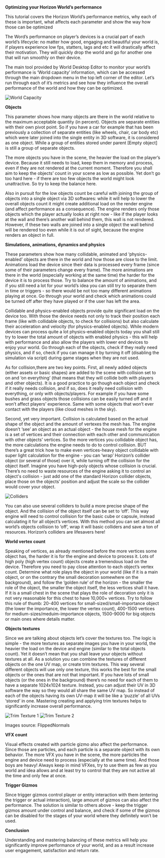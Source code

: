 **Optimizing your Horizon World’s performance**

This tutorial covers the Horizon World’s performance metrics, why each of these is important, what affects each parameter and show the way how those can be optimized

The Word’s performance on player’s devices is a crucial part of each world’s lifecycle: no matter how good, engaging and beautiful your world is, if players experience low fps, statters, lags and etc it will drastically affect their motivation. They will quickly drop the world and go for another one that will run smoothly on their device.

The main tool provided by World Desktop Editor to monitor your world’s performance is ‘World capacity’ information, which can be accessed through the main dropdown menu in the top left corner of the editor. Let’s run through each of it’s metrics and see how they influence the overall performance of the world and how they can be optimized.

![World Capacity](https://github.com/lastxlr/MHCPTutorial/blob/07a7e63e8fbe7f8758341177da7b151a16b76374/docs/performance/complete-performance-guide-lastxlr/images/CPGL-world-capacity-img.PNG)

**Objects** 

This parameter shows how many objects are there in the world relative to the maximum acceptable quantity (in percent). Objects are separate entities with their own pivot point. So if you have a car for example that has been previously a collection of separate entities (like wheels, chair, car body etc) which were later joined into the single entity in 3D software, it is considered as one object. While a group of entities stored under parent \[Empty object\] is still a group of separate objects.

The more objects you have in the scene, the heavier the load on the player’s device. Because it still needs to load, keep them in memory and process, even if they are not rendered at the current moment. Therefore you shall aim to keep the objects’ count in your scene as low as possible. Yet don’t go too hard here - if there are too few objects the world might look unattractive. So try to keep the balance here.

Also in pursuit for the low objects count be careful with joining the group of objects into a single object via 3D softwares: while it will help to lower the overall objects count it might create additional load on the render engine (and affect performance as a consequence). The engine renders only those objects which the player actually looks at right now - like if the player looks at the wall and there’s another wall behind them, this wall is not rendered. However, if these two walls are joined into a single object the wall behind will be rendered too even while it is out of sight, because the engine renders an object in full.

**Simulations, animations, dynamics and physics**

These parameters show how many collidable, animated and ‘physics-enabled’ objects are there in the world and how those are close to the limit. Animations load the device since their data is processed every frame (since some of their parameters change every frame). The more animations are there in the world (especially working at the same time) the harder for the device it is to process those. Try to balance the amount of animations, and if you still need a lot for your world’s idea you can still try to separate them in time or triggers - so there would be not too many different animations playing at once. Go through your world and check which animations could be turned off after they have played or if the user has left the area.

Collidable and physics-enabled objects provide quite significant load on the device too. With those the device needs not only to track their position each frame (like with collidable objects, to check for collisions) but also calculate their acceleration and velocity (for physics-enabled objects). While modern devices can process quite a lot physics-enabled objects today you shall still try to lower the total amount of objects with enabled physics - this will help with performance and also allow the players with lower end devices to enjoy your world. Go through each of the objects, check if they really need physics, and if so, check if you can manage it by turning it off (disabling the simulation via script) during game stages when they are not used.

As for collision,there are two key points. First, all newly added objects (either assets or basic shapes) are added to the scene with collision set to on and ‘on everything’ (that means that they will collide both with players and other objects). It is a good practice to go though each object and check if it really needs collision, and if so, does it really need collision with everything, or only with objects/players. For example if you have some bushes and grass objects those collisions can be easily turned off and it won’t affect players’ experience. Same with some objects that won’t ever contact with the players (like cloud meshes in the sky).

Second, yet very important. Collision is calculated based on the actual shape of the object and the amount of vertexes the mesh has. The engine doesn’t ‘see’ an object as an actual object - the house mesh for the engine is a set of vertices and their connection with each other and communication with other objects’ vertices. So the more vertices you collidable object has, the more calculations the engine needs to do to control collision. BUT there’s a great trick how to make even vertices-heavy object collidable with super light calculation for the engine - you can ‘wrap’ Horizon’s collider object (or several of those) over it, while turning off the collision for the object itself. Imagine you have high-poly objects whose collision is crucial. There’s no need to waste resources of the engine asking it to control an object's collision - just add one of the standard Horizon collider objects, place those on the objects’ position and adjust the scale so the collider would cover your object.

![Colliders](https://github.com/lastxlr/MHCPTutorial/blob/07a7e63e8fbe7f8758341177da7b151a16b76374/docs/performance/complete-performance-guide-lastxlr/images/CPGL-colliders.PNG)

You can also use several colliders to build a more precise shape of the object. And the collision of the object itself can be set to ‘off’. This way engine will need to control collision for the basic cube or capsule, instead calculating it for all object’s vertices. With this method you can set almost all world’s objects collision to ‘off’, wrap it will basic colliders and save a ton of resources. Horizon’s colliders are lifesavers here!

**World vertex count**

Speaking of vertices, as already mentioned before the more vertices some object has, the harder it is for the engine and device to process it. Lots of high poly (high vertex count) objects create a tremendous load on the device. Therefore you need to pay close attention to each object’s vertex count. Determine what role plays the object in your world (like if it is a main object, or on the contrary the small decoration somewhere on the background), and follow the ‘golden rule’ of the horizon - the smaller the role of the object, the smaller the object itself, the less vertices shall it have. If it is a small chest in the scene that plays the role of decoration only it is not very reasonable for this chest to have 10,000+ vertices. Try to follow this rule of thumb: 20-400 vertices for small-sized/small-importance object (the lower the importance, the lower the vertex count), 400-1500 vertices for medium-sizes/meduim-importance objects, 1500-9000 for big objects or main ones where details matter.

**Objects textures**

Since we are talking about objects let’s cover the textures too. The logic is simple - the more textures as separate images you have in your world, the heavier the load on the device and engine (similar to the total objects count). Yet it doesn’t mean that you shall leave your objects without textures at all. As a solution you can combine the textures of different objects on the one UV map, or create trim textures. This way several different objects will use only one texture, this works the best for the small objects or the ones that are not that important. If you have lots of small objects (or the ones in the background) there’s no need for each of them to have a separate 1024x1024 texture. Instead, you can adjust their UV in 3D software the way so they would all share the same UV map. So instead of each of the objects having its own UV-map it will be like a ‘puzzle’ of all UVs ‘stored’ in one. Mastering creating and applying trim textures helps to significantly increase overall performance.

![Trim Texture 1](https://github.com/lastxlr/MHCPTutorial/blob/07a7e63e8fbe7f8758341177da7b151a16b76374/docs/performance/complete-performance-guide-lastxlr/images/CPGL-trim-texture-1.PNG) ![Trim Texture 2](https://github.com/lastxlr/MHCPTutorial/blob/07a7e63e8fbe7f8758341177da7b151a16b76374/docs/performance/complete-performance-guide-lastxlr/images/CPGL-trim-texture-2.PNG)

Images source: FlippedNormals

**VFX count**

Visual effects created with particle gizmo also affect the performance. Since those are particles, and each particle is a separate object with its own behavior. The more VFX you have in the scene, the more particles the engine and device need to process (especially at the same time). And those boys are heavy! Always keep in mind VFXes, try to use them as few as you world and idea allows and at least try to control that they are not active all the time and only few at once.

**Trigger Gizmos**

Since trigger gizmos control player or entity interaction with them (entering the trigger or actual interaction), large amount of gizmos can also affect the performance. The solution is similar to others above - keep the trigger gizmos amount under control and balance, and check if some of the gizmos can be disabled for the stages of your world where they definitely won’t be used.

**Conclusion**

Understanding and mastering balancing of these metrics will help you significantly improve performance of your world, and as a result increase user engagement, satisfaction and return rate.
